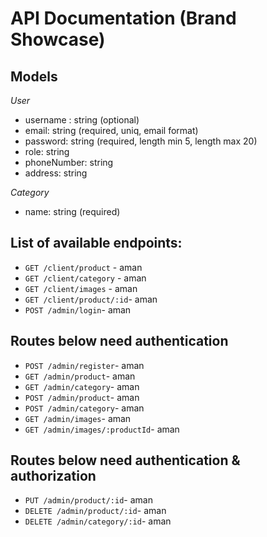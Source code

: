 # API Documentation (Brand Showcase)

## Models

_User_
- username : string (optional)
- email: string (required, uniq, email format)
- password: string (required, length min 5, length max 20)
- role: string
- phoneNumber: string
- address: string

_Category_
- name: string (required)

## List of available endpoints:

- `GET /client/product` - aman
- `GET /client/category` - aman
- `GET /client/images` - aman
- `GET /client/product/:id`- aman
- `POST /admin/login`- aman

## Routes below need authentication

- `POST /admin/register`- aman
- `GET /admin/product`- aman
- `GET /admin/category`- aman
- `POST /admin/product`- aman
- `POST /admin/category`- aman
- `GET /admin/images`- aman
- `GET /admin/images/:productId`- aman

## Routes below need authentication & authorization
- `PUT /admin/product/:id`- aman
- `DELETE /admin/product/:id`- aman
- `DELETE /admin/category/:id`- aman

&nbsp;